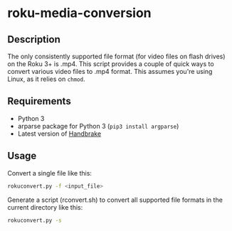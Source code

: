 # roku-media-conversion

## Description

The only consistently supported file format (for video files on flash drives) on the Roku 3+ is .mp4.  This script provides a couple of quick ways to convert various video files to .mp4 format.  This assumes you're using Linux, as it relies on `chmod`.

## Requirements

* Python 3
* arparse package for Python 3 (`pip3 install argparse`)
* Latest version of [Handbrake](https://handbrake.fr/)

## Usage

Convert a single file like this:

```bash
rokuconvert.py -f <input_file>
```

Generate a script (rconvert.sh) to convert all supported file formats in the current directory like this:

```bash
rokuconvert.py -s
```
